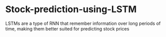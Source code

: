 # Stock-prediction-using-LSTM
LSTMs are a type of RNN that remember information over long periods of time, making them better suited for predicting stock prices
